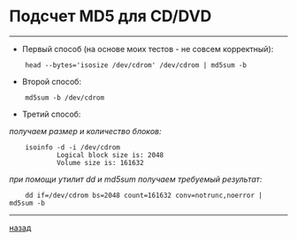 # Подсчет MD5 для CD/DVD

---------------------------------------
* Первый способ (на основе моих тестов - не совсем корректный):
```
	head --bytes='isosize /dev/cdrom' /dev/cdrom | md5sum -b
```
* Второй способ:
```
	md5sum -b /dev/cdrom
```
* Третий способ:

*получаем размер и количество блоков:*
```
	isoinfo -d -i /dev/cdrom
    		Logical block size is: 2048
    		Volume size is: 161632
```
*при помощи утилит dd и md5sum получаем требуемый результат:*
```
	dd if=/dev/cdrom bs=2048 count=161632 conv=notrunc,noerror | md5sum -b
```

--------------------------
[назад](../README.md)

